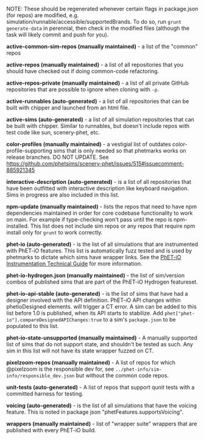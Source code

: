 NOTE: These should be regenerated whenever certain flags in package.json (for repos) are modified, e.g.
simulation/runnable/accessible/supportedBrands. To do so, run `grunt generate-data` in perennial, then check in the
modified files (although the task will likely commit and push for you).

**active-common-sim-repos (manually maintained)** - a list of the "common" repos

**active-repos (manually maintained)** - a list of all repositories that you should have checked out if doing
common-code refactoring.

**active-repos-private (manually maintained)** - a list of all private GitHub repositories that are possible to ignore
when cloning with `-p`.

**active-runnables (auto-generated)** - a list of all repositories that can be built with chipper and launched from an
html file.

**active-sims (auto-generated)** - a list of all simulation repositories that can be built with chipper. Similar to
runnables, but doesn't include repos with test code like sun, scenery-phet, etc.

**color-profiles (manually maintained)** - a vestigial list of outdates color-profile-supporting sims that is only
needed so that phetmarks works on release branches. DO NOT UPDATE.
See https://github.com/phetsims/scenery-phet/issues/515#issuecomment-885921345

**interactive-description (auto-generated)** - is a list of all repositories that have been outfitted with interactive
description like keyboard navigation. Sims in progress are also included in this list.

**npm-update (manually maintained)** - lists the repos that need to have npm dependencies maintained in order for core
codebase functionality to work on main. For example if type-checking won't pass until the repo is npm-installed. This
list does not include sim repos or any repos that require npm install only for `grunt` to work correctly.

**phet-io (auto-generated)** - is the list of all simulations that are instrumented with PhET-iO features. This list is
automatically fuzz tested and is used by phetmarks to dictate which sims have wrapper links. See the
[PhET-iO Instrumentation Technical Guide](https://github.com/phetsims/phet-io/blob/main/doc/phet-io-instrumentation-technical-guide.md)
for more information.

**phet-io-hydrogen.json (manually maintained)** - the list of sim/version combos of published sims that are part of the
PhET-iO Hydrogen featureset.

**phet-io-api-stable (auto-generated)** - is the list of sims that have had a designer involved with the API definition.
PhET-iO API changes within phetioDesigned elements. will trigger a CT error. A sim can be added to this list before 1.0
is published, when its API starts to stabilize. Add `phet["phet-io"].compareDesignedAPIChanges:true` to a sim's
`package.json` to be populated to this list.

**phet-io-state-unsupported (manually maintained)** - A manually supported list of sims that do not support state, and
shouldn't be tested as such. Any sim in this list will not have its state wrapper fuzzed on CT.

**pixelzoom-repos (manually maintained)** - A list of repos for which @pixelzoom is the responsible dev for, see
`../phet-info/sim-info/responsible_dev.json` but without the common code repos.

**unit-tests (auto-generated)** - A list of repos that support qunit tests with a committed harness for testing.

**voicing (auto-generated)** - is the list of all simulations that have the voicing feature. This is noted in package
json "phetFeatures.supportsVoicing".

**wrappers (manually maintained)** - list of "wrapper suite" wrappers that are published with every PhET-iO build.